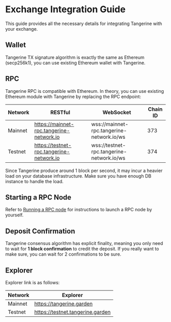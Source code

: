 # Exchange Integration Guide

This guide provides all the necessary details for integrating Tangerine with your exchange.

## Wallet
Tangerine TX signature algorithm is exactly the same as Ethereum (secp256k1), you can use existing Ethereum wallet with Tangerine.

## RPC
Tangerine RPC is compatible with Ethereum. In theory, you can use existing Ethereum module with Tangerine by replacing the RPC endpoint:

|Network|RESTful|WebSocket|Chain ID|
|---|---|---|---|
|Mainnet|https://mainnet-rpc.tangerine-network.io|wss://mainnet-rpc.tangerine-network.io/ws|373|
|Testnet|https://testnet-rpc.tangerine-network.io|wss://testnet-rpc.tangerine-network.io/ws|374|

Since Tangerine produce around 1 block per second, it may incur a heavier load on your database infrastructure. Make sure you have enough DB instance to handle the load.

## Starting a RPC Node

Refer to [Running a RPC node](RPC-Node-Operation-Guide.md) for instructions to launch a RPC node by yourself.

## Deposit Confirmation

Tangerine consensus algorithm has explicit finality, meaning you only need to wait for **1 block confirmation** to credit the deposit. If you really want to make sure, you can wait for 2 confirmations to be sure.

## Explorer

Explorer link is as follows:

|Network|Explorer|
|---|---|
|Mainnet|https://tangerine.garden|
|Testnet|https://testnet.tangerine.garden|
